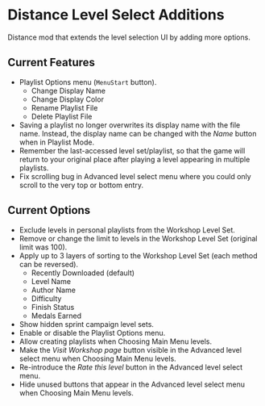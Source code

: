 # Distance Level Select Additions

Distance mod that extends the level selection UI by adding more options.

## Current Features

* Playlist Options menu (`MenuStart` button).
	* Change Display Name
	* Change Display Color
	* Rename Playlist File
	* Delete Playlist File
* Saving a playlist no longer overwrites its display name with the file name. Instead, the display name can be changed with the *Name* button when in Playlist Mode.
* Remember the last-accessed level set/playlist, so that the game will return to your original place after playing a level appearing in multiple playlists.
* Fix scrolling bug in Advanced level select menu where you could only scroll to the very top or bottom entry.

## Current Options

* Exclude levels in personal playlists from the Workshop Level Set.
* Remove or change the limit to levels in the Workshop Level Set (original limit was 100).
* Apply up to 3 layers of sorting to the Workshop Level Set (each method can be reversed).
    * Recently Downloaded (default)
	* Level Name
	* Author Name
	* Difficulty
	* Finish Status
	* Medals Earned
* Show hidden sprint campaign level sets.
* Enable or disable the Playlist Options menu.
* Allow creating playlists when Choosing Main Menu levels.
* Make the *Visit Workshop page* button visible in the Advanced level select menu when Choosing Main Menu levels.
* Re-introduce the *Rate this level* button in the Advanced level select menu.
* Hide unused buttons that appear in the Advanced level select menu when Choosing Main Menu levels.

